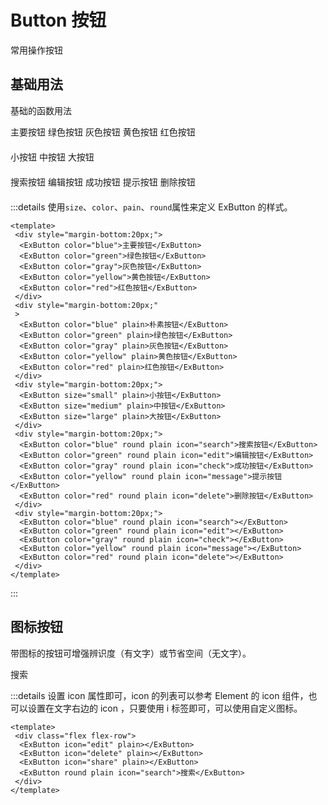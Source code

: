 # Button 按钮
常用操作按钮

## 基础用法

基础的函数用法

 <div style="margin-bottom:20px;">
  <ExButton color="blue">主要按钮</ExButton>
  <ExButton color="green">绿色按钮</ExButton>
  <ExButton color="gray">灰色按钮</ExButton>
  <ExButton color="yellow">黄色按钮</ExButton>
  <ExButton color="red">红色按钮</ExButton>
 </div>
 <div style="margin-bottom:20px;">
  <ExButton size="small" plain>小按钮</ExButton>
  <ExButton size="medium" plain>中按钮</ExButton>
  <ExButton size="large" plain>大按钮</ExButton>
 </div>
 <div style="margin-bottom:20px;">
  <ExButton color="blue" round plain icon="search">搜索按钮</ExButton>
  <ExButton color="green" round plain icon="edit">编辑按钮</ExButton>
  <ExButton color="gray" round plain icon="check">成功按钮</ExButton>
  <ExButton color="yellow" round plain icon="message">提示按钮</ExButton>
  <ExButton color="red" round plain icon="delete">删除按钮</ExButton>
 </div>

:::details 使用`size`、`color`、`pain`、`round`属性来定义 ExButton 的样式。

```vue
<template>
 <div style="margin-bottom:20px;">
  <ExButton color="blue">主要按钮</ExButton>
  <ExButton color="green">绿色按钮</ExButton>
  <ExButton color="gray">灰色按钮</ExButton>
  <ExButton color="yellow">黄色按钮</ExButton>
  <ExButton color="red">红色按钮</ExButton>
 </div>
 <div style="margin-bottom:20px;"
 >
  <ExButton color="blue" plain>朴素按钮</ExButton>
  <ExButton color="green" plain>绿色按钮</ExButton>
  <ExButton color="gray" plain>灰色按钮</ExButton>
  <ExButton color="yellow" plain>黄色按钮</ExButton>
  <ExButton color="red" plain>红色按钮</ExButton>
 </div>
 <div style="margin-bottom:20px;">
  <ExButton size="small" plain>小按钮</ExButton>
  <ExButton size="medium" plain>中按钮</ExButton>
  <ExButton size="large" plain>大按钮</ExButton>
 </div>
 <div style="margin-bottom:20px;">
  <ExButton color="blue" round plain icon="search">搜索按钮</ExButton>
  <ExButton color="green" round plain icon="edit">编辑按钮</ExButton>
  <ExButton color="gray" round plain icon="check">成功按钮</ExButton>
  <ExButton color="yellow" round plain icon="message">提示按钮</ExButton>
  <ExButton color="red" round plain icon="delete">删除按钮</ExButton>
 </div>
 <div style="margin-bottom:20px;">
  <ExButton color="blue" round plain icon="search"></ExButton>
  <ExButton color="green" round plain icon="edit"></ExButton>
  <ExButton color="gray" round plain icon="check"></ExButton>
  <ExButton color="yellow" round plain icon="message"></ExButton>
  <ExButton color="red" round plain icon="delete"></ExButton>
 </div>
</template>
```
:::

## 图标按钮

带图标的按钮可增强辨识度（有文字）或节省空间（无文字）。

 <div class="flex flex-row">
  <ExButton icon="edit" plain></ExButton>
  <ExButton icon="delete" plain></ExButton>
  <ExButton icon="share" plain></ExButton>
  <ExButton round plain icon="search">搜索</ExButton>
 </div>


:::details 设置 icon 属性即可，icon 的列表可以参考 Element 的 icon 组件，也可以设置在文字右边的 icon ，只要使用 i 标签即可，可以使用自定义图标。

```vue
<template>
 <div class="flex flex-row">
  <ExButton icon="edit" plain></ExButton>
  <ExButton icon="delete" plain></ExButton>
  <ExButton icon="share" plain></ExButton>
  <ExButton round plain icon="search">搜索</ExButton>
 </div>
</template>
```